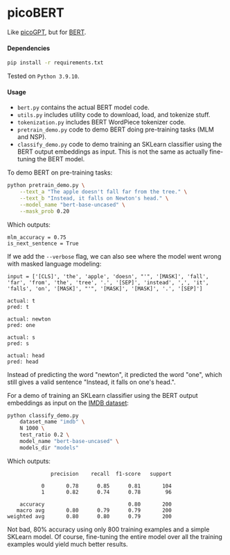 # picoBERT
Like [picoGPT](https://github.com/jaymody/picoGPT), but for [BERT](https://arxiv.org/pdf/1810.04805.pdf).

#### Dependencies
```bash
pip install -r requirements.txt
```
Tested on `Python 3.9.10`.

#### Usage
* `bert.py` contains the actual BERT model code.
* `utils.py` includes utility code to download, load, and tokenize stuff.
* `tokenization.py` includes BERT WordPiece tokenizer code.
* `pretrain_demo.py` code to demo BERT doing pre-training tasks (MLM and NSP).
* `classify_demo.py` code to demo training an SKLearn classifier using the BERT output embeddings as input. This is not the same as actually fine-tuning the BERT model.

To demo BERT on pre-training tasks:

```bash
python pretrain_demo.py \
    --text_a "The apple doesn't fall far from the tree." \
    --text_b "Instead, it falls on Newton's head." \
    --model_name "bert-base-uncased" \
    --mask_prob 0.20
```

Which outputs:

```text
mlm_accuracy = 0.75
is_next_sentence = True
```

If we add the `--verbose` flag, we can also see where the model went wrong with masked language modeling:

```text
input = ['[CLS]', 'the', 'apple', 'doesn', "'", '[MASK]', 'fall', 'far', 'from', 'the', 'tree', '.', '[SEP]', 'instead', ',', 'it', 'falls', 'on', '[MASK]', "'", '[MASK]', '[MASK]', '.', '[SEP]']

actual: t
pred: t

actual: newton
pred: one

actual: s
pred: s

actual: head
pred: head
```

Instead of predicting the word "newton", it predicted the word "one", which still gives a valid sentence "Instead, it falls on one's head.".

For a demo of training an SKLearn classifier using the BERT output embeddings as input on the [IMDB dataset](https://huggingface.co/datasets/imdb):
```bash
python classify_demo.py
    dataset_name "imdb" \
    N 1000 \
    test_ratio 0.2 \
    model_name "bert-base-uncased" \
    models_dir "models"
```

Which outputs:

```text
              precision    recall  f1-score   support

           0       0.78      0.85      0.81       104
           1       0.82      0.74      0.78        96

    accuracy                           0.80       200
   macro avg       0.80      0.79      0.79       200
weighted avg       0.80      0.80      0.79       200
```

Not bad, 80% accuracy using only 800 training examples and a simple SKLearn model. Of course, fine-tuning the entire model over all the training examples would yield much better results.

